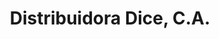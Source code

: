 ---
title: "Distribuidora Dice, C.A."
url: /ciudad-guayana-puerto-ordaz/distribuidora-dice-c-a/
shop: Autowerkstatt
---